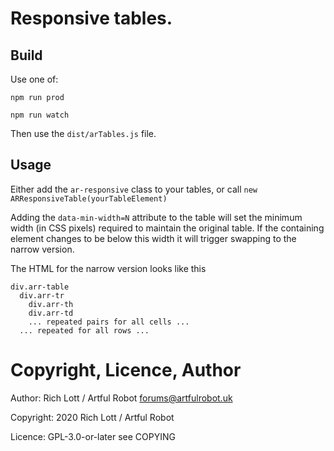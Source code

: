 # Responsive tables.

## Build

Use one of:

```
npm run prod

npm run watch
```

Then use the `dist/arTables.js` file.

## Usage

Either add the `ar-responsive` class to your tables, or call
`new ARResponsiveTable(yourTableElement)`

Adding the `data-min-width=N` attribute to the table will set the minimum width
(in CSS pixels) required to maintain the original table. If the containing
element changes to be below this width it will trigger swapping to the narrow
version.

The HTML for the narrow version looks like this

```
div.arr-table
  div.arr-tr
    div.arr-th
    div.arr-td
    ... repeated pairs for all cells ...
  ... repeated for all rows ...

```

# Copyright, Licence, Author

Author: Rich Lott / Artful Robot forums@artfulrobot.uk

Copyright: 2020 Rich Lott / Artful Robot

Licence: GPL-3.0-or-later see COPYING

